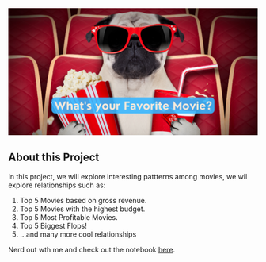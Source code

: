<img src="https://github.com/drjodyannjones/EDA_movie_database/blob/master/favorite_movie_header.png">

## About this Project
In this project, we will explore interesting pattterns among movies, we wil explore relationships such as:
1. Top 5 Movies based on gross revenue.
2. Top 5 Movies with the highest budget.
3. Top 5 Most Profitable Movies.
4. Top 5 Biggest Flops!
5. ...and many more cool relationships

Nerd out wth me and check out the notebook <a href="https://github.com/drjodyannjones/EDA_movie_database/blob/master/EDA_movie_database.ipynb">here</a>.
